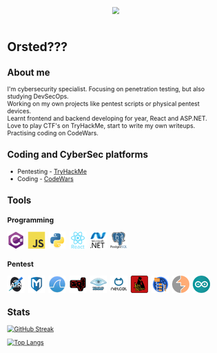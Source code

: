 <div id="header" align="center" >
  <img src="https://github.com/Orstedus/orstedus/blob/main/shell.gif?raw=true" width="400"/>
</div>
<div id="header" align="center" >
  <img src="https://komarev.com/ghpvc/?username=orstedus&style=flat-square&color=blue" alt=""/>
</div>


# Orsted???
## About me
I'm cybersecurity specialist. Focusing on penetration testing, but also studying DevSecOps. \
Working on my own projects like pentest scripts or physical pentest devices. \
Learnt frontend and backend developing for year, React and ASP.NET. \
Love to play CTF's on TryHackMe, start to write my own writeups. \
Practising coding on CodeWars.

## Coding and CyberSec platforms
- Pentesting - [TryHackMe](https://tryhackme.com/p/xxvatka)
- Coding - [CodeWars](https://www.codewars.com/users/Orstedus/stats)

## Tools
### Programming
<div>
    <img src="https://github.com/devicons/devicon/blob/master/icons/csharp/csharp-original.svg" title="C#" alt="C#" width="40" height="40"/>&nbsp;
    <img src="https://github.com/devicons/devicon/blob/master/icons/javascript/javascript-original.svg" title="JS" alt="JS" width="40" height="40"/>&nbsp;
    <img src="https://github.com/devicons/devicon/blob/master/icons/python/python-original.svg" title="Python" alt="Python" width="40" height="40"/>&nbsp;
    <img src="https://github.com/devicons/devicon/blob/master/icons/react/react-original-wordmark.svg" title="React" alt="React" width="40" height="40"/>&nbsp;
    <img src="https://github.com/devicons/devicon/blob/master/icons/dot-net/dot-net-original-wordmark.svg" title=".NET" alt=".NET" width="40" height="40"/>&nbsp;
    <img src="https://github.com/devicons/devicon/blob/master/icons/postgresql/postgresql-original-wordmark.svg" title="Python" alt="Python" width="40" height="40"/>&nbsp;
</div>

### Pentest
<div>
    <img src="https://github.com/Orstedus/orstedus/blob/main/pentest-icons/aircrack-ng.png" title="AC-NG" alt="AC-NG" width="40" height="40"/>&nbsp;
    <img src="https://github.com/Orstedus/orstedus/blob/main/pentest-icons/metasploit-logo.png" title="MetaSploit" alt="MetaSploit" width="40" height="40"/>&nbsp;
    <img src="https://github.com/Orstedus/orstedus/blob/main/pentest-icons/wireshark.png" title="Wireshark" alt="Wireshark" width="40" height="40"/>&nbsp;
    <img src="https://github.com/Orstedus/orstedus/blob/main/pentest-icons/sqlmap.png" title="SQLMap" alt="SQLMap" width="40" height="40"/>&nbsp;
    <img src="https://github.com/Orstedus/orstedus/blob/main/pentest-icons/nmap.png" title="Nmap" alt="Nmap" width="40" height="40"/>&nbsp;
    <img src="https://github.com/Orstedus/orstedus/blob/main/pentest-icons/nc.png" title="netcat" alt="netcat" width="40" height="40"/>&nbsp;
    <img src="https://github.com/Orstedus/orstedus/blob/main/pentest-icons/john.png" title="JTR" alt="JTR" width="40" height="40"/>&nbsp;
    <img src="https://github.com/Orstedus/orstedus/blob/main/pentest-icons/dirbuster.png" title="DirBuster" alt="DirBuster" width="40" height="40"/>&nbsp;
    <img src="https://github.com/Orstedus/orstedus/blob/main/pentest-icons/burpsuite.png" title="BS" alt="BS" width="40" height="40"/>&nbsp;
    <img src="https://github.com/Orstedus/orstedus/blob/main/pentest-icons/arduino.png" title="Arduino" alt="Arduino" width="40" height="40"/>&nbsp;
</div>

## Stats
[![GitHub Streak](http://github-readme-streak-stats.herokuapp.com?user=orstedus&theme=tokyonight)](https://git.io/streak-stats)

[![Top Langs](https://github-readme-stats.vercel.app/api/top-langs/?username=orstedus&layout=compact&theme=vision-friendly-dark)](https://github.com/anuraghazra/github-readme-stats)